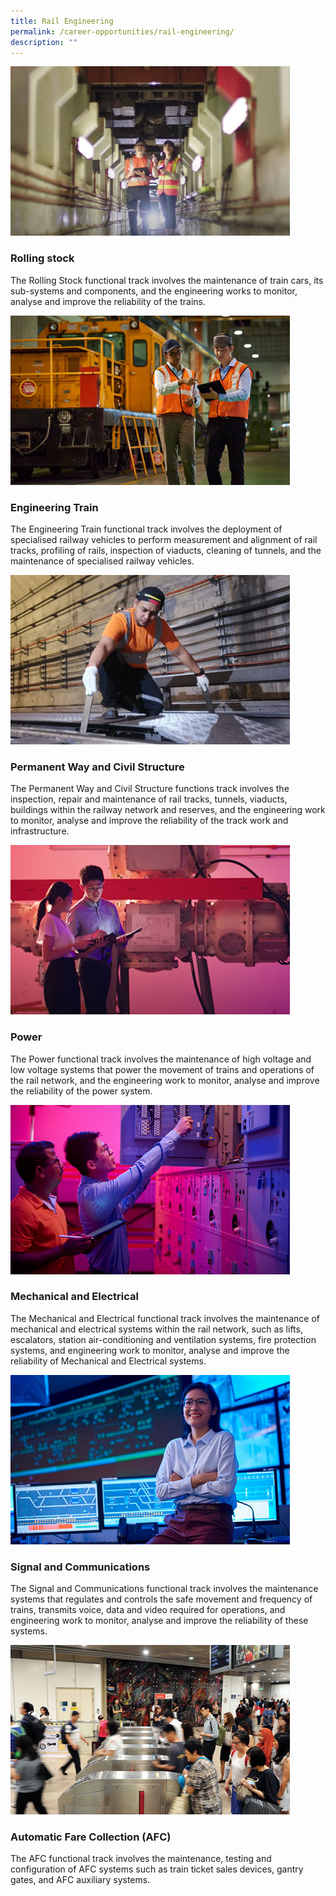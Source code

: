 ```yaml
---
title: Rail Engineering
permalink: /career-opportunities/rail-engineering/
description: ""
---
```

![](/images/rail-engineering1.jpg)
### Rolling stock
The Rolling Stock functional track involves the maintenance of train cars, its sub-systems and components, and the engineering works to monitor, analyse and improve the reliability of the trains.

![](/images/permanent-way-and-civil-structure-447x271-1.jpg)
### Engineering Train

The Engineering Train functional track involves the deployment of specialised railway vehicles to perform measurement and alignment of rail tracks, profiling of rails, inspection of viaducts, cleaning of tunnels, and the maintenance of specialised railway vehicles.

![](/images/engineering-train-447x271-1.jpg)
### Permanent Way and Civil Structure

The Permanent Way and Civil Structure functions track involves the inspection, repair and maintenance of rail tracks, tunnels, viaducts, buildings within the railway network and reserves, and the engineering work to monitor, analyse and improve the reliability of the track work and infrastructure.

![](/images/rail-engineering4.jpg)
### Power
The Power functional track involves the maintenance of high voltage and low voltage systems that power the movement of trains and operations of the rail network, and the engineering work to monitor, analyse and improve the reliability of the power system.

![](/images/mechanical-and-electrical-447x271-1.jpg)
### Mechanical and Electrical
The Mechanical and Electrical functional track involves the maintenance of mechanical and electrical systems within the rail network, such as lifts, escalators, station air-conditioning and ventilation systems, fire protection systems, and engineering work to monitor, analyse and improve the reliability of Mechanical and Electrical systems.

![](/images/signal-and-communication-447x271-1.jpg)
### Signal and Communications
The Signal and Communications functional track involves the maintenance systems that regulates and controls the safe movement and frequency of trains, transmits voice, data and video required for operations, and engineering work to monitor, analyse and improve the reliability of these systems.

![](/images/automatic-fare-collection-447x271-1.jpg)
### Automatic Fare Collection (AFC)

The AFC functional track involves the maintenance, testing and configuration of AFC systems such as train ticket sales devices, gantry gates, and AFC auxiliary systems.